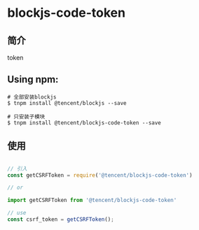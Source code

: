 # blockjs-code-token

## 简介
token

## Using npm:
```shell
# 全部安装blockjs
$ tnpm install @tencent/blockjs --save

# 只安装子模块
$ tnpm install @tencent/blockjs-code-token --save
```

## 使用
```js

// 引入
const getCSRFToken = require('@tencent/blockjs-code-token')

// or

import getCSRFToken from '@tencent/blockjs-code-token'

// use
const csrf_token = getCSRFToken();

```